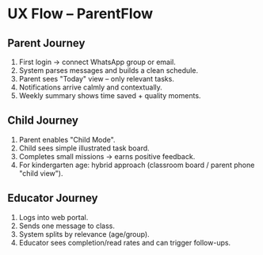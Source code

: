 # UX Flow – ParentFlow

## Parent Journey

1. First login → connect WhatsApp group or email.
2. System parses messages and builds a clean schedule.
3. Parent sees "Today" view – only relevant tasks.
4. Notifications arrive calmly and contextually.
5. Weekly summary shows time saved + quality moments.

## Child Journey

1. Parent enables "Child Mode".
2. Child sees simple illustrated task board.
3. Completes small missions → earns positive feedback.
4. For kindergarten age: hybrid approach (classroom board / parent phone "child view").

## Educator Journey

1. Logs into web portal.
2. Sends one message to class.
3. System splits by relevance (age/group).
4. Educator sees completion/read rates and can trigger follow-ups.
